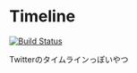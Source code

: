 # Timeline
[![Build Status](https://travis-ci.org/TinyKitten/TimelineServer.svg?branch=master)](https://travis-ci.org/TinyKitten/TimelineServer)

Twitterのタイムラインっぽいやつ
